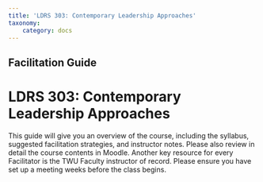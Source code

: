 ```yaml
---
title: 'LDRS 303: Contemporary Leadership Approaches'
taxonomy:
    category: docs
---
```


## Facilitation Guide

# LDRS 303: Contemporary Leadership Approaches

This guide will give you an overview of the course, including the syllabus, suggested facilitation strategies, and instructor notes. Please also review in detail the course contents in Moodle. Another key resource for every Facilitator is the TWU Faculty instructor of record. Please ensure you have set up a meeting weeks before the class begins.
